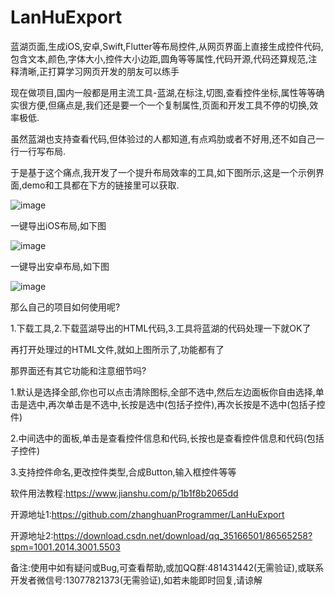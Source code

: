 # LanHuExport
 蓝湖页面,生成iOS,安卓,Swift,Flutter等布局控件,从网页界面上直接生成控件代码,包含文本,颜色,字体大小,控件大小边距,圆角等等属性,代码开源,代码还算规范,注释清晰,正打算学习网页开发的朋友可以练手
 
 
现在做项目,国内一般都是用主流工具-蓝湖,在标注,切图,查看控件坐标,属性等等确实很方便,但痛点是,我们还是要一个一个复制属性,页面和开发工具不停的切换,效率极低.

虽然蓝湖也支持查看代码,但体验过的人都知道,有点鸡肋或者不好用,还不如自己一行一行写布局.

于是基于这个痛点,我开发了一个提升布局效率的工具,如下图所示,这是一个示例界面,demo和工具都在下方的链接里可以获取.


![image](https://user-images.githubusercontent.com/20348189/196595303-258a714e-19b1-4738-b00b-f19f8a951bdf.png)


一键导出iOS布局,如下图

![image](https://user-images.githubusercontent.com/20348189/196595342-a6d9c0c8-4d72-445d-b524-b96284874917.png)

一键导出安卓布局,如下图

![image](https://user-images.githubusercontent.com/20348189/196595365-844b5139-4167-4805-8e03-8b8414a7965b.png)

那么自己的项目如何使用呢?

1.下载工具,2.下载蓝湖导出的HTML代码,3.工具将蓝湖的代码处理一下就OK了

再打开处理过的HTML文件,就如上图所示了,功能都有了



那界面还有其它功能和注意细节吗?

1.默认是选择全部,你也可以点击清除图标,全部不选中,然后左边面板你自由选择,单击是选中,再次单击是不选中,长按是选中(包括子控件),再次长按是不选中(包括子控件)

2.中间选中的面板,单击是查看控件信息和代码,长按也是查看控件信息和代码(包括子控件)

3.支持控件命名,更改控件类型,合成Button,输入框控件等等



软件用法教程:https://www.jianshu.com/p/1b1f8b2065dd

开源地址1:https://github.com/zhanghuanProgrammer/LanHuExport

开源地址2:https://download.csdn.net/download/qq_35166501/86565258?spm=1001.2014.3001.5503


备注:使用中如有疑问或Bug,可查看帮助,或加QQ群:481431442(无需验证),或联系开发者微信号:13077821373(无需验证),如若未能即时回复,请谅解
